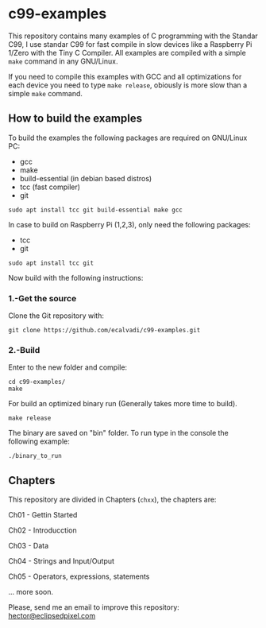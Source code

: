 # c99-examples

This repository contains many examples of C programming with the Standar C99, I use standar C99 for fast compile in slow devices like a Raspberry Pi 1/Zero with the Tiny C Compiler. All examples are compiled with a simple `make` command in any GNU/Linux.

If you need to compile this examples with GCC and all optimizations for each device you need to type `make release`, obiously is more slow than a simple `make` command.

## How to build the examples

To build the examples the following packages are required on GNU/Linux PC:

 - gcc
 - make
 - build-essential (in debian based distros)
 - tcc (fast compiler)
 - git

~~~
sudo apt install tcc git build-essential make gcc
~~~

In case to build on Raspberry Pi (1,2,3), only need the following packages:

 - tcc
 - git

~~~
sudo apt install tcc git
~~~

Now build with the following instructions:

### 1.-Get the source

Clone the Git repository with:

~~~
git clone https://github.com/ecalvadi/c99-examples.git
~~~

### 2.-Build

Enter to the new folder and compile:

~~~
cd c99-examples/
make
~~~

For build an optimized binary run (Generally takes more time to build).

~~~
make release
~~~

The binary are saved on "bin" folder. To run type in the console the following example:

~~~
./binary_to_run
~~~

## Chapters

This repository are divided in Chapters (`chxx`), the chapters are:

Ch01 - Gettin Started

Ch02 - Introducction

Ch03 - Data

Ch04 - Strings and Input/Output

Ch05 - Operators, expressions, statements

... more soon.

Please, send me an email to improve this repository: hector@eclipsedpixel.com 
